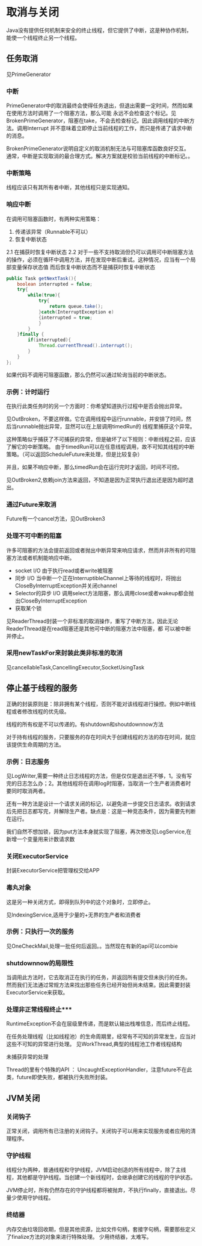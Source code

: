 # 取消与关闭

Java没有提供任何机制来安全的终止线程，但它提供了中断，这是种协作机制，能使一个线程终止另一个线程。

## 任务取消

见PrimeGenerator

### 中断

PrimeGenerator中的取消最终会使得任务退出，但退出需要一定时间，然而如果在使用方法时调用了一个阻塞方法，那么可能
永远不会检查这个标记。见BrokenPrimeGenerator，阻塞在take，不会去检查标记。因此调用线程的中断方法。调用Interrupt
并不意味着立即停止当前线程的工作，而只是传递了请求中断的消息。

BrokenPrimeGenerator说明自定义的取消机制无法与可阻塞库函数良好交互。
通常，中断是实现取消的最合理方式。解决方案就是校验当前线程的中断标记。。

### 中断策略

线程应该只有其所有者中断，其他线程只是实现通知。

### 响应中断

在调用可阻塞函数时，有两种实用策略：
1. 传递该异常（Runnable不可以）
2. 恢复中断状态

2.1 在捕获时恢复中断状态
2.2 对于一些不支持取消但仍可以调用可中断阻塞方法的操作，必须在循环中调用方法，并在发现中断后重试。这种情况，应当有一个局部变量保存状态值
而后恢复中断状态而不是捕获时恢复中断状态
```java
public Task getNextTask(){
    boolean interrupted = false;
    try{
        while(true){
            try{
                return queue.take();
            }catch(InterruptException e)
            {interrupted = true;
            }
        }
    }finally {
        if(interrupted){
            Thread.currentThread().interrupt();
        }      
    } 
};
``` 

如果代码不调用可阻塞函数，那么仍然可以通过轮询当前的中断状态。

### 示例：计时运行

在执行此类任务时的另一个方面时：你希望知道执行过程中是否会抛出异常。

见OutBroken，不要这样做。它在调用线程中运行runnable，并安排了时间，然后当runnable抛出异常，显然可以在上层调用timedRun的
线程里捕获这个异常。

这种策略似乎捕获了不可捕获的异常，但是破坏了以下规则：中断线程之前，应该了解它的中断策略。
由于timedRun可以在任意线程调用，故不可知其线程的中断策略。（可以返回ScheduleFuture来处理，但是比较复杂）

并且，如果不响应中断，那么timedRun会在运行完时才返回，时间不可控。

见OutBroken2,依赖join方法来返回，不知道是因为正常执行退出还是因为超时退出。


### 通过Future来取消

Future有一个cancel方法，见OutBroken3

### 处理不可中断的阻塞

许多可阻塞的方法会提前返回或者抛出中断异常来响应请求，然而并非所有的可阻塞方法或者机制能响应中断。

+   socket I/O 由于执行read或者write被阻塞
+   同步 I/O  当中断一个正在InterruptibleChannel上等待的线程时，将抛出CloseByInterruptException并关闭channel
+   Selector的异步 I/O 调用select方法阻塞，那么调用close或者wakeup都会抛出CloseByInterruptException
+   获取某个锁

见ReaderThread封装一个非标准的取消操作，重写了中断方法，因此无论ReaderThread是在read阻塞还是其他可中断的阻塞方法中阻塞，都
可以被中断并停止。

### 采用newTaskFor来封装此类非标准的取消

见cancellableTask,CancellingExecutor,SocketUsingTask

## 停止基于线程的服务

正确的封装原则是：除非拥有某个线程，否则不能对该线程进行操控。例如中断线程或者修改线程的优先级。

线程的所有权是不可以传递的。有shutdown和shoutdownnow方法

对于持有线程的服务，只要服务的存在时间大于创建线程的方法的存在时间，就应该提供生命周期的方法。

### 示例：日志服务

见LogWriter,需要一种终止日志线程的方法，但是仅仅是退出还不够，1。没有写完的日志怎么办；2。其他线程将在调用log时阻塞，当取消一个生产者消费者时
要同时取消两者。

还有一种方法是设计一个请求关闭的标记，以避免进一步提交日志请求。收到请求后先把日志都写完，并解除生产者。缺点是：这是一种竞态条件，因为需要先判断在运行。

我们自然不想加锁，因为put方法本身就实现了阻塞，再次修改见LogService,在新增一个变量用来计数请求数

### 关闭ExecutorService

封装ExecutorService把管理权交给APP

### 毒丸对象

这是另一种关闭方式，即得到队列中的这个对象时，立即停止。

见IndexingService,适用于少量的+无界的生产者和消费者

### 示例：只执行一次的服务

见OneCheckMail,处理一批任何后返回。。当然现在有新的api可以combie

### shutdownnow的局限性

当调用此方法时，它去取消正在执行的任务，并返回所有提交但未执行的任务。
然而我们无法通过常规方法来找出那些任务已经开始但尚未结束。因此需要封装ExecutorService来获取。

### 处理非正常线程终止***

RuntimeException不会在层级里传递，而是默认输出栈堆信息，而后终止线程。

在任务处理线程（比如线程池）的生命周期里，经常有不可知的异常发生，应当对这些不可知的异常进行处理。
见WorkThread,典型的线程池工作者线程结构

未捕获异常的处理

Thread的里有个特殊的API ： UncaughtExceptionHandler，注意future不在此类，future即使失败，都被执行失败所封装。

## JVM关闭

### 关闭钩子

正常关闭，调用所有已注册的关闭钩子。关闭钩子可以用来实现服务或者应用的清理程序。

### 守护线程

线程分为两种，普通线程和守护线程，JVM启动创造的所有线程中，除了主线程，其他都是守护线程。当创建一个新线程时，会继承创建它的线程的守护状态。

JVM停止时，所有仍然存在的守护线程都将被抛弃，不执行finally，直接退出。尽量少使用守护线程。

### 终结器

内存交由垃圾回收期，但是其他资源，比如文件句柄，套接字句柄，需要那些定义了finalize方法的对象来进行特殊处理。
少用终结器，太难写。





